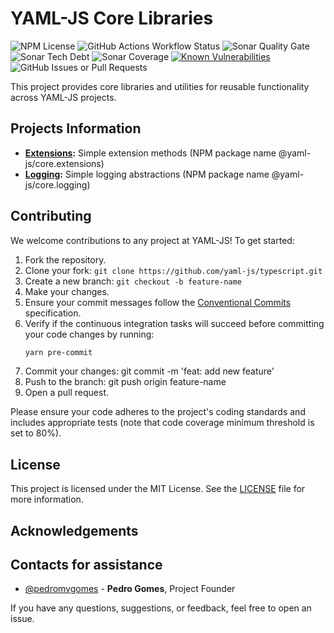 # YAML-JS Core Libraries
![NPM License](https://img.shields.io/npm/l/%40yaml-js%2Fcore)
![GitHub Actions Workflow Status](https://img.shields.io/github/actions/workflow/status/yaml-js/core/build.yml)
![Sonar Quality Gate](https://img.shields.io/sonar/quality_gate/org.yaml-js.core?server=https%3A%2F%2Fsonarcloud.io)
![Sonar Tech Debt](https://img.shields.io/sonar/tech_debt/org.yaml-js.core?server=https%3A%2F%2Fsonarcloud.io)
![Sonar Coverage](https://img.shields.io/sonar/coverage/org.yaml-js.core?server=https%3A%2F%2Fsonarcloud.io)
[![Known Vulnerabilities](https://snyk.io/test/github/yaml-js/core/badge.svg)](https://snyk.io/test/github/yaml-js/core/)
![GitHub Issues or Pull Requests](https://img.shields.io/github/issues/yaml-js/core)

This project provides core libraries and utilities for reusable functionality across YAML-JS projects.

## Projects Information

- **[Extensions](./packages/extensions):** Simple extension methods (NPM package name @yaml-js/core.extensions)
- **[Logging](./packages/logging):** Simple logging abstractions (NPM package name @yaml-js/core.logging)

## Contributing

We welcome contributions to any project at YAML-JS! To get started:

1. Fork the repository.
2. Clone your fork: `git clone https://github.com/yaml-js/typescript.git`
3. Create a new branch: `git checkout -b feature-name`
4. Make your changes.
5. Ensure your commit messages follow the [Conventional Commits](https://www.conventionalcommits.org/) specification.
6. Verify if the continuous integration tasks will succeed before committing your code changes by running:
   ```bash
   yarn pre-commit
   ```
7. Commit your changes: git commit -m 'feat: add new feature'
8. Push to the branch: git push origin feature-name
9. Open a pull request.

Please ensure your code adheres to the project's coding standards and includes appropriate tests (note that code coverage minimum threshold is set to 80%).

## License
This project is licensed under the MIT License. See the [LICENSE](/LICENSE) file for more information.

## Acknowledgements


## Contacts for assistance
- [@pedromvgomes](https://github.com/pedromvgomes) - **Pedro Gomes**, Project Founder


If you have any questions, suggestions, or feedback, feel free to open an issue.
